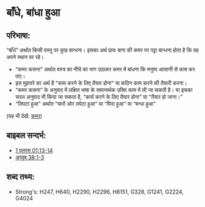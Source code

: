 # बाँधे, बांधा हुआ #

## परिभाषा: ##

“बाँधे” अर्थात किसी वस्तु पर कुछ बान्धना। इसका अर्थ प्रायः बागा की कमर पर पट्टा बान्धना होता है कि वह अपने स्थान पर रहे। 

* “कमर कसना” अर्थात वस्त्र का नीचे का भाग उठाकर कमर में बांधना कि मनुष्य आसानी से काम कर पाए।
* इस मुहावरे का अर्थ है "काम करने के लिए तैयार होना" या कठिन काम करने की तैयारी करना।
* “कमर कसना” के अनुवाद में लक्षित भाषा के समानार्थक उक्ति काम में ली जा सकती है। या इसका सरल अनुवाद भी किया जा सकता है, “कार्य करने के लिए तैयार होना” या “तैयार हो जाना।”
* “लिपटा हुआ” अर्थात “चारों ओर लपेटा हुआ” या “घिरा हुआ” या “बन्धा हुआ”

(यह भी देखें: [कमर](../other/loins.md))

## बाइबल सन्दर्भ: ##

* [1 पतरस 01:13-14](rc://en/tn/help/1pe/01/13)
* [अय्यूब 38:1-3](rc://en/tn/help/job/38/01)

## शब्द तथ्य: ##

* Strong's: H247, H640, H2290, H2296, H8151, G328, G1241, G2224, G4024
